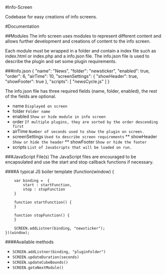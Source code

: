 #Info-Screen

Codebase for easy creations of info screens. 

#Documentation


##Modules
The info screen uses modules to represent different content and allows further development and creations of content to the info screen.

Each module must be wrapped in a folder and contain a index file such as index.html or index.php and a info.json file. The info.json file is used to describe the plugin and set some plugin requirements.

###info.json
	{
		"name": "News",
		"folder": "newsticker",
		"enabled": true,
		"order": 6,
		"airTime": 10,
		"screenSettings": {
			"showHeader": true,
			"showFooter": true
		},
		"scripts": [
			"newsCycle.js"
		]
	}
	
The info.json file has three required fields (name, folder, enabled), the rest of the fields are optional.

* name `Displayed on screen`
* folder `Folder name`
* enabled `Show or hide module in info screen`
* order `If multiple plugins, they are sorted by the order descending first`
* airTime `Number of seconds used to show the plugin on screen.`
* screenSettings `Used to describe screen requirements`
** showHeader `Show or hide the header`
** showFooter `Show or hide the footer`
* scripts `List of JavaScripts that will be loaded on run.`
	
###JavaScript File(s)
The JavaScript files are encouraged to be encapsulated and use the start and stop callback functions if necessary. 

####A typical JS boiler template
	(function(window) {

		var binding =  {
			start : startFunction,
			stop : stopFunction
		}

		function startFunction() {
		}

		function stopFunction() {
		}

		SCREEN.addListner(binding, "newsticker");
	})(window);

####Available methods
* `SCREEN.addListner(binding, "pluginFolder")`
* `SCREEN.updateDuration(seconds)`
* `SCREEN.updateCubeBounds()`
* `SCREEN.gotoNextModule()` 








